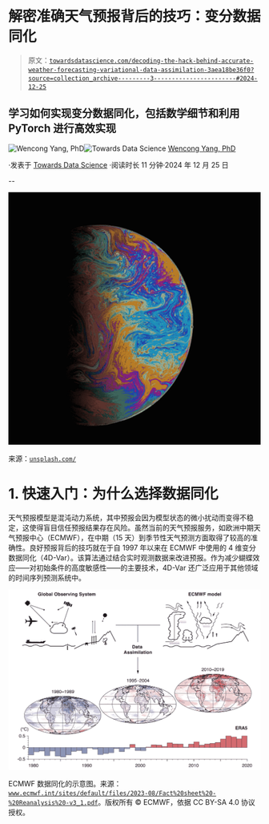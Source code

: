 # 解密准确天气预报背后的技巧：变分数据同化

> 原文：[`towardsdatascience.com/decoding-the-hack-behind-accurate-weather-forecasting-variational-data-assimilation-3aea18be36f0?source=collection_archive---------3-----------------------#2024-12-25`](https://towardsdatascience.com/decoding-the-hack-behind-accurate-weather-forecasting-variational-data-assimilation-3aea18be36f0?source=collection_archive---------3-----------------------#2024-12-25)

## 学习如何实现变分数据同化，包括数学细节和利用 PyTorch 进行高效实现

[](https://medium.com/@yangwconion?source=post_page---byline--3aea18be36f0--------------------------------)![Wencong Yang, PhD](https://medium.com/@yangwconion?source=post_page---byline--3aea18be36f0--------------------------------)[](https://towardsdatascience.com/?source=post_page---byline--3aea18be36f0--------------------------------)![Towards Data Science](https://towardsdatascience.com/?source=post_page---byline--3aea18be36f0--------------------------------) [Wencong Yang, PhD](https://medium.com/@yangwconion?source=post_page---byline--3aea18be36f0--------------------------------)

·发表于 [Towards Data Science](https://towardsdatascience.com/?source=post_page---byline--3aea18be36f0--------------------------------) ·阅读时长 11 分钟·2024 年 12 月 25 日

--

![](img/608c9ef299bd567cab28b6265de9ce93.png)

来源：[`unsplash.com/`](https://unsplash.com/)

# 1\. 快速入门：为什么选择数据同化

天气预报模型是混沌动力系统，其中预报会因为模型状态的微小扰动而变得不稳定，这使得盲目信任预报结果存在风险。虽然当前的天气预报服务，如欧洲中期天气预报中心（ECMWF），在中期（15 天）到季节性天气预测方面取得了较高的准确性。良好预报背后的技巧就在于自 1997 年以来在 ECMWF 中使用的 4 维变分数据同化（4D-Var）。该算法通过结合实时观测数据来改进预报。作为减少蝴蝶效应——对初始条件的高度敏感性——的主要技术，4D-Var 还广泛应用于其他领域的时间序列预测系统中。

![](img/4b01d4195cbcf6ce939c81a642c49cc3.png)

ECMWF 数据同化的示意图。来源：[`www.ecmwf.int/sites/default/files/2023-08/Fact%20sheet%20-%20Reanalysis%20-v3_1.pdf`](https://www.ecmwf.int/sites/default/files/2023-08/Fact%20sheet%20-%20Reanalysis%20-v3_1.pdf)。版权所有 © ECMWF，依据 CC BY-SA 4.0 协议授权。
